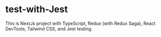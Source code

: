 # test-with-Jest
This is NextJs project  with TypeScript, Redux (with Redux Saga), React DevTools, Tailwind CSS, and Jest testing. 
